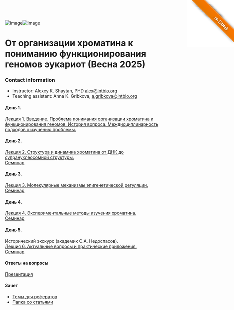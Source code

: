 <img width="403" alt="image" src="https://github.com/user-attachments/assets/98ca6e22-e18d-42b9-965b-d5afffb890ff" /><img width="378" alt="image" src="https://github.com/user-attachments/assets/063fd34b-e7ce-4868-936f-a4748bc39436" /><a href="https://github.com/intbio/chrom_2025/blob/main/index.md"><img style="position: absolute; top: 0; right: 0; border: 0;" src="gitimg.png" alt="To GitHub"></a>
# От организации хроматина к пониманию функционирования геномов эукариот (Весна 2025)

### Contact information
- Instructor: Alexey K. Shaytan, PHD alex@intbio.org
- Teaching assistant: Anna K. Gribkova, a.gribkova@intbio.org 

#### День 1. 
[Лекция 1. Введение. Проблема понимания организации хроматина и функционирования геномов. История вопроса. Междисциплинарность подходов к изучению проблемы.](https://www.dropbox.com/scl/fi/pbwh6c81k4tnvynkxm9z9/1Lecture1_Intro_new_upd.pptx?rlkey=6uyurijaucvp81pfvszk1u8sl&dl=0)  <br>


#### День 2. 
[Лекция 2. Структура и динамика хроматина от ДНК до супрануклеосомной структуры.](https://www.dropbox.com/scl/fi/w6sdw1urbv5q42p2wb5e6/2Lecture2_Chromatin_DNA2supranuc.pptx?rlkey=6v7xte02slpicpunwdqkeomi9&st=kv076na3&dl=0)  <br>
[Семинар](https://docs.google.com/presentation/d/1YtDd9L-ThngXzN2tEyoWJR1O4UyUiJYGugD_T1iWy2I/edit?usp=sharing)


#### День 3. 
[Лекция 3. Молекулярные механизмы эпигенетической регуляции.](slides/4-5Lecture3_3D_and_Epigenetics.pdf) <br>
[Семинар]()


#### День 4.  
[Лекция 4. Экспериментальные методы изучения хроматина.](slides/6Lecture4_Experimental_epigenomics.pdf) <br>
[Семинар]() 

<!---
#### День 5. Экспериментальная эпигеномика
 
[Семинар])
--->

#### День 5. 
Исторический экскурс (академик С.А. Недоспасов). <br>
[Лекция 6. Актуальные вопросы и практические приложения.](slides/7Lecture6_Advanced_topics.pdf)  
[Семинар]()

#### Ответы на вопросы
[Презентация](https://docs.google.com/presentation/d/1rd8G7zMwbtEjmFQkrbTMRhA84temwnewUtFYxCB7kYo/edit?usp=sharing)  


#### Зачет
- [Темы для рефератов](https://docs.google.com/document/d/1tQ636SLJ14eb_rEv1sxl1SzV49FcmI9bi-5dIiLoIfk/edit?usp=sharing)
- [Папка со статьями](https://drive.google.com/drive/folders/1tPwEpwCvWKmxmsda1KGcQYidiQaa7tpK?usp=sharing)
